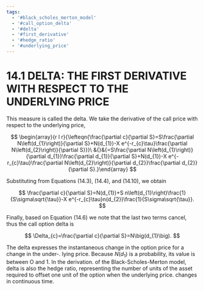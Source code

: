```yaml
---
tags:
  - '#black_scholes_merton_model'
  - '#call_option_delta'
  - '#delta'
  - '#first_derivative'
  - '#hedge_ratio'
  - '#underlying_price'
---
```

# 14.1 DELTA: THE FIRST DERIVATIVE WITH RESPECT TO THE UNDERLYING PRICE

This measure is called the delta. We take the derivative of the call price with respect to the underlying price,

$$
\begin{array}{r l r}{\lefteqn{\frac{\partial c}{\partial S}=S\frac{\partial N\left(d_{1}\right)}{\partial S}+N(d_{1})-X e^{-r_{c}\tau}\frac{\partial N\left(d_{2}\right)}{\partial S}}}\ &{}&{=S\frac{\partial N\left(d_{1}\right)}{\partial d_{1}}\frac{\partial d_{1}}{\partial S}+N(d_{1})-X e^{-r_{c}\tau}\frac{\partial N\left(d_{2}\right)}{\partial d_{2}}\frac{\partial d_{2}}{\partial S}.}\end{array}
$$

Substituting from Equations (14.3), (14.4), and (14.10), we obtain

$$
\frac{\partial c}{\partial S}=N(d_{1})+S n\left(d_{1}\right)\frac{1}{S\sigma\sqrt{\tau}}-X e^{-r_{c}\tau}n(d_{2})\frac{1}{S\sigma\sqrt{\tau}}.
$$

Finally, based on Equation (14.6) we note that the last two terms cancel, thus the call option delta is

$$
\Delta_{c}=\frac{\partial c}{\partial S}=N\big(d_{1}\big).
$$

The delta expresses the instantaneous change in the option price for a change in the under-.
lying price. Because $N(d_{1})$ is a probability, its value is between O and 1. In the derivation.
of the Black-Scholes-Merton model, delta is also the hedge ratio, representing the number of units of the asset required to offset one unit of the option when the underlying price.
changes in continuous time.
